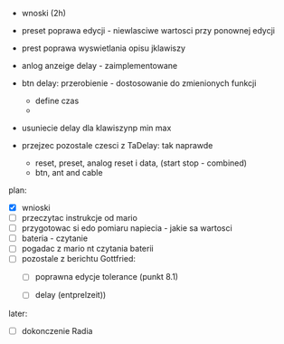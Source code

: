 - wnoski (2h)
- preset poprawa edycji - niewlasciwe wartosci przy ponownej edycji
- prest poprawa wyswietlania opisu jklawiszy
- anlog anzeige delay - zaimplementowane
- btn delay: przerobienie - dostosowanie do zmienionych funkcji
	- define czas
	- 

- usuniecie delay dla klawiszynp min max
- przejzec pozostale czesci z TaDelay: tak naprawde
	- reset, preset, analog reset i data, (start stop - combined)
	- btn, ant and cable

plan:
- [x] wnioski
- [ ] przeczytac instrukcje od mario
- [ ] przygotowac si edo pomiaru napiecia - jakie sa wartosci
- [ ] bateria - czytanie
- [ ] pogadac z mario nt czytania baterii
- [ ] pozostale z berichtu Gottfried:
	- [ ] poprawna edycje tolerance (punkt 8.1)
	- [ ] delay (entprelzeit))



later:
- [ ] dokonczenie Radia